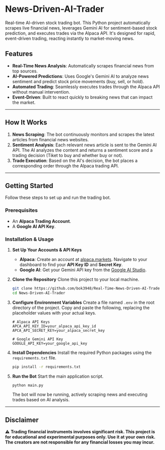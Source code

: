 # News-Driven-AI-Trader

Real-time AI-driven stock trading bot. This Python project automatically scrapes live financial news, leverages Gemini AI for sentiment-based stock prediction, and executes trades via the Alpaca API. It's designed for rapid, event-driven trading, reacting instantly to market-moving news.



## Features

* **Real-Time News Analysis**: Automatically scrapes financial news from top sources.
* **AI-Powered Predictions**: Uses Google's Gemini AI to analyze news sentiment and predict stock price movements (buy, sell, or hold).
* **Automated Trading**: Seamlessly executes trades through the Alpaca API without manual intervention.
* **Event-Driven**: Built to react quickly to breaking news that can impact the market.

***

## How It Works

1.  **News Scraping**: The bot continuously monitors and scrapes the latest articles from financial news websites.
2.  **Sentiment Analysis**: Each relevant news article is sent to the Gemini AI API. The AI analyzes the content and returns a sentiment score and a trading decision (Tiket to buy and whether buy or not).
3.  **Trade Execution**: Based on the AI's decision, the bot places a corresponding order through the Alpaca trading API.

***

## Getting Started

Follow these steps to set up and run the trading bot.

### Prerequisites

* An **Alpaca Trading Account**.
* A **Google AI API Key**.

### Installation & Usage

1.  **Set Up Your Accounts & API Keys**
    * **Alpaca**: Create an account at [alpaca.markets](https://alpaca.markets/). Navigate to your dashboard to find your **API Key ID** and **Secret Key**.
    * **Google AI**: Get your Gemini API key from the [Google AI Studio](https://ai.google.dev/gemini-api/docs/api-key).

2.  **Clone the Repository**
    Clone this project to your local machine.
    ```bash
    git clone https://github.com/bok3948/Real-Time-News-Driven-AI-Trader.git
    cd News-Driven-AI-Trader
    ```

3.  **Configure Environment Variables**
    Create a file named `.env` in the root directory of the project. Copy and paste the following, replacing the placeholder values with your actual keys.
    ```env
    # Alpaca API Keys
    APCA_API_KEY_ID=your_alpaca_api_key_id
    APCA_API_SECRET_KEY=your_alpaca_secret_key

    # Google Gemini API Key
    GOOGLE_API_KEY=your_google_api_key
    ```

4.  **Install Dependencies**
    Install the required Python packages using the `requirements.txt` file.
    ```bash
    pip install -r requirements.txt
    ```

5.  **Run the Bot**
    Start the main application script.
    ```bash
    python main.py
    ```
    The bot will now be running, actively scraping news and executing trades based on AI analysis.

***

## Disclaimer

⚠️ **Trading financial instruments involves significant risk. This project is for educational and experimental purposes only. Use it at your own risk. The creators are not responsible for any financial losses you may incur.**

